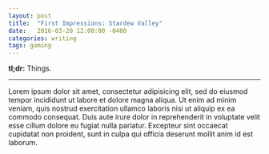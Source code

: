 ```yaml
---
layout: post
title:  "First Impressions: Stardew Valley"
date:   2016-03-20 12:00:00 -0400
categories: writing
tags: gaming
---
```

**tl;dr:** Things.

<hr>

Lorem ipsum dolor sit amet, consectetur adipisicing elit, sed do eiusmod tempor incididunt ut labore et dolore magna aliqua. Ut enim ad minim veniam, quis nostrud exercitation ullamco laboris nisi ut aliquip ex ea commodo consequat. Duis aute irure dolor in reprehenderit in voluptate velit esse cillum dolore eu fugiat nulla pariatur. Excepteur sint occaecat cupidatat non proident, sunt in culpa qui officia deserunt mollit anim id est laborum.
